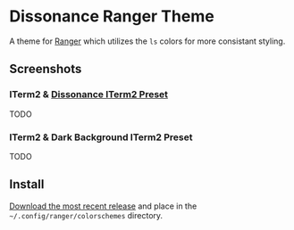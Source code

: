 # Dissonance Ranger Theme

A theme for [Ranger][ranger] which utilizes the `ls` colors for more consistant styling.

## Screenshots

### ITerm2 & [Dissonance ITerm2 Preset][theme-dissonance-iterm2]

TODO

### ITerm2 & Dark Background ITerm2 Preset

TODO

## Install

[Download the most recent release][download] and place in the `~/.config/ranger/colorschemes` directory.

[ranger]: http://nongnu.org/ranger/
[download]: https://raw.githubusercontent.com/RyanScottLewis/theme-dissonance-ranger/0.0.1/lib/dissonance.py
[theme-dissonance-iterm2]: https://github.com/RyanScottLewis/theme-dissonance-iterm2
